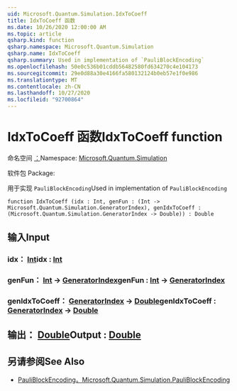 ```yaml
---
uid: Microsoft.Quantum.Simulation.IdxToCoeff
title: IdxToCoeff 函数
ms.date: 10/26/2020 12:00:00 AM
ms.topic: article
qsharp.kind: function
qsharp.namespace: Microsoft.Quantum.Simulation
qsharp.name: IdxToCoeff
qsharp.summary: Used in implementation of `PauliBlockEncoding`
ms.openlocfilehash: 50e0c536b01cddb56482580fd634270c4e104173
ms.sourcegitcommit: 29e0d88a30e4166fa580132124b0eb57e1f0e986
ms.translationtype: MT
ms.contentlocale: zh-CN
ms.lasthandoff: 10/27/2020
ms.locfileid: "92700864"
---
```

# <a name="idxtocoeff-function"></a><span data-ttu-id="df0b3-102">IdxToCoeff 函数</span><span class="sxs-lookup"><span data-stu-id="df0b3-102">IdxToCoeff function</span></span>

<span data-ttu-id="df0b3-103">命名空间 [：](xref:Microsoft.Quantum.Simulation)</span><span class="sxs-lookup"><span data-stu-id="df0b3-103">Namespace: [Microsoft.Quantum.Simulation](xref:Microsoft.Quantum.Simulation)</span></span>

<span data-ttu-id="df0b3-104">软件包 [](https://nuget.org/packages/)</span><span class="sxs-lookup"><span data-stu-id="df0b3-104">Package: [](https://nuget.org/packages/)</span></span>


<span data-ttu-id="df0b3-105">用于实现 `PauliBlockEncoding`</span><span class="sxs-lookup"><span data-stu-id="df0b3-105">Used in implementation of `PauliBlockEncoding`</span></span>

```qsharp
function IdxToCoeff (idx : Int, genFun : (Int -> Microsoft.Quantum.Simulation.GeneratorIndex), genIdxToCoeff : (Microsoft.Quantum.Simulation.GeneratorIndex -> Double)) : Double
```


## <a name="input"></a><span data-ttu-id="df0b3-106">输入</span><span class="sxs-lookup"><span data-stu-id="df0b3-106">Input</span></span>

### <a name="idx--int"></a><span data-ttu-id="df0b3-107">idx： [Int](xref:microsoft.quantum.lang-ref.int)</span><span class="sxs-lookup"><span data-stu-id="df0b3-107">idx : [Int](xref:microsoft.quantum.lang-ref.int)</span></span>




### <a name="genfun--int---generatorindex"></a><span data-ttu-id="df0b3-108">genFun： [Int](xref:microsoft.quantum.lang-ref.int) -> [GeneratorIndex](xref:Microsoft.Quantum.Simulation.GeneratorIndex)</span><span class="sxs-lookup"><span data-stu-id="df0b3-108">genFun : [Int](xref:microsoft.quantum.lang-ref.int) -> [GeneratorIndex](xref:Microsoft.Quantum.Simulation.GeneratorIndex)</span></span>




### <a name="genidxtocoeff--generatorindex---double"></a><span data-ttu-id="df0b3-109">genIdxToCoeff： [GeneratorIndex](xref:Microsoft.Quantum.Simulation.GeneratorIndex) -> [Double](xref:microsoft.quantum.lang-ref.double)</span><span class="sxs-lookup"><span data-stu-id="df0b3-109">genIdxToCoeff : [GeneratorIndex](xref:Microsoft.Quantum.Simulation.GeneratorIndex) -> [Double](xref:microsoft.quantum.lang-ref.double)</span></span>





## <a name="output--double"></a><span data-ttu-id="df0b3-110">输出： [Double](xref:microsoft.quantum.lang-ref.double)</span><span class="sxs-lookup"><span data-stu-id="df0b3-110">Output : [Double](xref:microsoft.quantum.lang-ref.double)</span></span>



## <a name="see-also"></a><span data-ttu-id="df0b3-111">另请参阅</span><span class="sxs-lookup"><span data-stu-id="df0b3-111">See Also</span></span>

- [<span data-ttu-id="df0b3-112">PauliBlockEncoding。</span><span class="sxs-lookup"><span data-stu-id="df0b3-112">Microsoft.Quantum.Simulation.PauliBlockEncoding</span></span>](xref:Microsoft.Quantum.Simulation.PauliBlockEncoding)